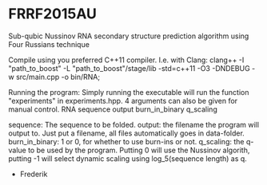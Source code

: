 # FRRF2015AU
Sub-qubic Nussinov RNA secondary structure prediction algorithm using Four Russians technique

Compile using you preferred C++11 compiler. I.e. with Clang: 
clang++ -I "path_to_boost" -L "path_to_boost"/stage/lib -std=c++11 -O3 -DNDEBUG -w src/main.cpp -o bin/RNA;

Running the program:
Simply running the executable will run the function "experiments" in experiments.hpp.
4 arguments can also be given for manual control. 
RNA sequence output burn_in_binary q_scaling

sequence: The sequence to be folded. 
output: the filename the program will output to. Just put a filename, all files automatically goes in data-folder.
burn_in_binary: 1 or 0, for whether to use burn-ins or not. 
q_scaling: the q-value to be used by the program. Putting 0 will use the Nussinov algorith, putting -1 will select dynamic scaling using log_5(sequence length) as q. 

- Frederik 
